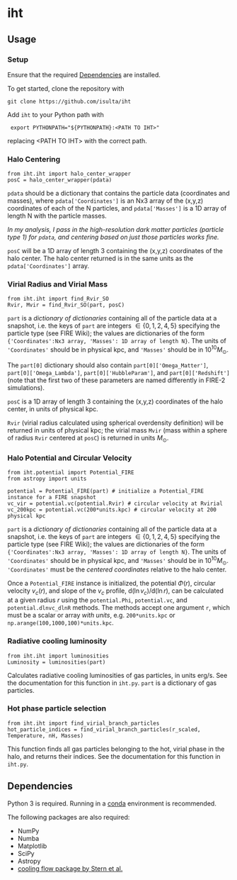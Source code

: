 # iht

## Usage
### Setup
Ensure that the required [Dependencies](#Dependencies) are installed.

To get started, clone the repository with 

    git clone https://github.com/isulta/iht

Add `iht` to your Python path with

     export PYTHONPATH="${PYTHONPATH}:<PATH TO IHT>"

replacing \<PATH TO IHT\> with the correct path.

### Halo Centering

    from iht.iht import halo_center_wrapper
    posC = halo_center_wrapper(pdata)

`pdata` should be a dictionary that contains the particle data (coordinates and masses), where `pdata['Coordinates']` is an Nx3 array of the (x,y,z) coordinates of each of the N particles, and `pdata['Masses']` is a 1D array of length N with the particle masses.

*In my analysis, I pass in the high-resolution dark matter particles (particle type 1) for `pdata`, and centering based on just those particles works fine.*

`posC` will be a 1D array of length 3 containing the (x,y,z) coordinates of the halo center. The halo center returned is in the same units as the `pdata['Coordinates']` array.

### Virial Radius and Virial Mass

    from iht.iht import find_Rvir_SO
    Rvir, Mvir = find_Rvir_SO(part, posC)

`part` is a *dictionary of dictionaries* containing all of the particle data at a snapshot, i.e. the keys of `part` are integers $\in \{ 0,1,2,4,5 \}$ specifying the particle type (see FIRE Wiki); the values are dictionaries of the form `{'Coordinates':Nx3 array, 'Masses': 1D array of length N}`. 
The units of `'Coordinates'` should be in physical kpc, and `'Masses'` should be in $10^{10} M_\odot$.

The `part[0]` dictionary should also contain `part[0]['Omega_Matter']`, `part[0]['Omega_Lambda']`, `part[0]['HubbleParam']`, and `part[0]['Redshift']` (note that the first two of these parameters are named differently in FIRE-2 simulations).

`posC` is a 1D array of length 3 containing the (x,y,z) coordinates of the halo center, in units of physical kpc.

`Rvir` (virial radius calculated using spherical overdensity definition) will be returned in units of physical kpc; the virial mass `Mvir` (mass within a sphere of radius `Rvir` centered at `posC`) is returned in units $M_\odot$.

### Halo Potential and Circular Velocity

    from iht.potential import Potential_FIRE
    from astropy import units
    
    potential = Potential_FIRE(part) # initialize a Potential_FIRE instance for a FIRE snapshot
    vc_vir = potential.vc(potential.Rvir) # circular velocity at Rvirial
    vc_200kpc = potential.vc(200*units.kpc) # circular velocity at 200 physical kpc

`part` is a *dictionary of dictionaries* containing all of the particle data at a snapshot, i.e. the keys of `part` are integers $\in \{ 0,1,2,4,5 \}$ specifying the particle type (see FIRE Wiki); the values are dictionaries of the form `{'Coordinates':Nx3 array, 'Masses': 1D array of length N}`. 
The units of `'Coordinates'` should be in physical kpc, and `'Masses'` should be in $10^{10} M_\odot$.
`'Coordinates'` must be the *centered coordinates* relative to the halo center.

Once a `Potential_FIRE` instance is initialized, the potential $\Phi(r)$, circular velocity $v_c(r)$, and slope of the $v_c$ profile, $\mathrm{d}(\ln v_c)/\mathrm{d}(\ln r)$, can be calculated at a given radius $r$ using the `potential.Phi`, `potential.vc`, and `potential.dlnvc_dlnR` methods.
The methods accept one argument `r`, which must be a scalar or array *with units*, e.g. `200*units.kpc` or `np.arange(100,1000,100)*units.kpc`.

### Radiative cooling luminosity

    from iht.iht import luminosities
    Luminosity = luminosities(part)

Calculates radiative cooling luminosities of gas particles, in units erg/s.
See the documentation for this function in `iht.py`.
`part` is a dictionary of gas particles.

### Hot phase particle selection

    from iht.iht import find_virial_branch_particles
    hot_particle_indices = find_virial_branch_particles(r_scaled, Temperature, nH, Masses)

This function finds all gas particles belonging to the hot, virial phase in the halo, and returns their indices.
See the documentation for this function in `iht.py`.

## Dependencies
Python 3 is required. Running in a [conda](https://conda.io/projects/conda/en/latest/index.html) environment is recommended.

The following packages are also required:
- NumPy
- Numba
- Matplotlib
- SciPy
- Astropy
- [cooling flow package by Stern et al.](https://sites.northwestern.edu/jonathanstern/the-cooling_flow-package/)